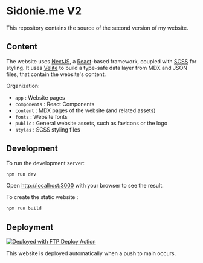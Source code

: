 # Sidonie.me V2

This repository contains the source of the second version of my website.

## Content

The website uses [NextJS](https://nextjs.org/), a [React](https://react.dev/)-based framework, coupled with [SCSS](https://sass-lang.com/documentation/syntax/#scss) for styling. It uses [Velite](https://velite.js.org/) to build a type-safe data layer from MDX and JSON files, that contain the website's content.

Organization:

- `app` : Website pages
- `components` : React Components
- `content` : MDX pages of the website (and related assets)
- `fonts` : Website fonts
- `public` : General website assets, such as favicons or the logo
- `styles` : SCSS styling files

## Development

To run the development server:

```bash
npm run dev
```

Open [http://localhost:3000](http://localhost:3000) with your browser to see the result.

To create the static website :

```bash
npm run build 
```
## Deployment

[<img alt="Deployed with FTP Deploy Action" src="https://img.shields.io/badge/Deployed With-FTP DEPLOY ACTION-%3CCOLOR%3E?style=for-the-badge&color=0077b6">](https://github.com/SamKirkland/FTP-Deploy-Action)

This website is deployed automatically when a push to main occurs.
